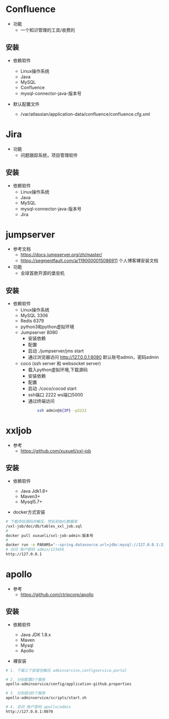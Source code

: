 # Confluence
- 功能
    - 一个知识管理的工具/收费的
## 安装
- 依赖软件
    - Linux操作系统
    - Java
    - MySQL
    - Confluence
    - mysql-connector-java-版本号

- 默认配置文件
    - /var/atlassian/application-data/confluence/confluence.cfg.xml

# Jira
- 功能
    - 问题跟踪系统，项目管理软件
## 安装
- 依赖软件
    - Linux操作系统
    - Java
    - MySQL
    - mysql-connector-java-版本号
    - Jira

# jumpserver
- 参考文档
    - https://docs.jumpserver.org/zh/master/
    - https://segmentfault.com/a/1190000015086911 个人博客裸安装文档
- 功能
    - 全球首款开源的堡垒机
## 安装
- 依赖软件
    - Linux操作系统
    - MySQL         3306
    - Redis         6379
    - python3和python虚拟环境
    - Jumpserver    8080
        - 安装依赖 
        - 配置 
        - 启动 ./jumpserver/jms start
        - 通过浏览器访问 http://127.0.0.1:8080 默认账号admin，密码admin
    - coco (ssh server 和 websocket server)
        - 载入python虚拟环境,下载源码
        - 安装依赖
        - 配置
        - 启动 ./coco/cocod start
        - ssh端口 2222  ws端口5000
        - 通过终端访问
            ```bash 
                ssh admin@${IP} -p2222
            ```
# xxljob
- 参考
    - https://github.com/xuxueli/xxl-job
## 安装
- 依赖软件
    - Java Jdk1.8+
    - Maven3+
    - Mysql5.7+

- docker方式安装
```bash
# 下载项目源码并解压，然后初始化数据库
/xxl-job/doc/db/tables_xxl_job.sql
# 
docker pull xuxueli/xxl-job-admin:版本号
# 
docker run -e PARAMS="--spring.datasource.url=jdbc:mysql://127.0.0.1:3306/xxl_job?useUnicode=true&characterEncoding=UTF-8&autoReconnect=true&serverTimezone=Asia/Shanghai" -p 8080:8080 -v /tmp:/data/applogs --name xxl-job-admin  -d xuxueli/xxl-job-admin:{指定版本}
# 访问 账户密码 admin/123456
http://127.0.0.1
```

# apollo
- 参考
    - https://github.com/ctripcorp/apollo
## 安装
- 依赖软件
    - Java JDK 1.8.x
    - Maven
    - Mysql 
    - Apollo

- 裸安装
```bash
# 1. 下载三个安装包解压 adminservice,configservice,portal

# 2. 分别配置3个服务
apollo-adminservice/config/application-github.properties

# 3. 分别启动3个服务
apollo-adminservice/scripts/start.sh

# 4. 访问 账户密码 apollo/admin
http://127.0.0.1:8070
```